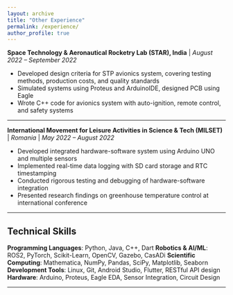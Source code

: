 ```yaml
---
layout: archive
title: "Other Experience"
permalink: /experience/
author_profile: true
---
```


**Space Technology & Aeronautical Rocketry Lab (STAR), India** | _August 2022 – September 2022_

- Developed design criteria for STP avionics system, covering testing methods, production costs, and quality standards
- Simulated systems using Proteus and ArduinoIDE, designed PCB using Eagle
- Wrote C++ code for avionics system with auto-ignition, remote control, and safety systems

---

**International Movement for Leisure Activities in Science & Tech (MILSET)** | _Romania_ | _May 2022 – August 2022_

- Developed integrated hardware-software system using Arduino UNO and multiple sensors
- Implemented real-time data logging with SD card storage and RTC timestamping
- Conducted rigorous testing and debugging of hardware-software integration
- Presented research findings on greenhouse temperature control at international conference

---

## Technical Skills

**Programming Languages**: Python, Java, C++, Dart
**Robotics & AI/ML**: ROS2, PyTorch, Scikit-Learn, OpenCV, Gazebo, CasADi
**Scientific Computing**: Mathematica, NumPy, Pandas, SciPy, Matplotlib, Seaborn
**Development Tools**: Linux, Git, Android Studio, Flutter, RESTful API design
**Hardware**: Arduino, Proteus, Eagle EDA, Sensor Integration, Circuit Design

---
